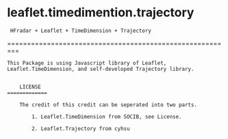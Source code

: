 # leaflet.timedimention.trajectory

     HFradar + Leaflet + TimeDimension + Trajectory
=========================================================



	This Package is using Javascript library of Leaflet, Leaflet.TimeDimension, and self-developed Trajectory library. 


		LICENSE
	=============

		The credit of this credit can be seperated into two parts.

			1. Leaflet.TimeDimension from SOCIB, see License.

			2. Leaflet.Trajectory from cyhsu
